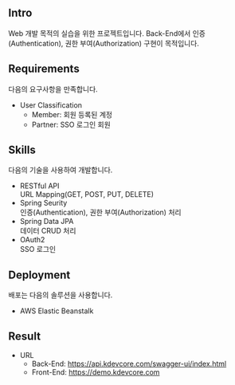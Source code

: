 ## Intro
Web 개발 목적의 실습을 위한 프로젝트입니다. Back-End에서 인증(Authentication), 권한 부여(Authorization) 구현이 목적입니다.
## Requirements
다음의 요구사항을 만족합니다.
- User Classification
  - Member: 회원 등록된 계정
  - Partner: SSO 로그인 회원
## Skills
다음의 기술을 사용하여 개발합니다.
- RESTful API  
URL Mapping(GET, POST, PUT, DELETE)
- Spring Seurity  
인증(Authentication), 권한 부여(Authorization) 처리
- Spring Data JPA  
데이터 CRUD 처리
- OAuth2  
SSO 로그인
## Deployment
배포는 다음의 솔루션을 사용합니다.
- AWS Elastic Beanstalk

## Result
- URL
  - Back-End: https://api.kdevcore.com/swagger-ui/index.html
  - Front-End: https://demo.kdevcore.com
